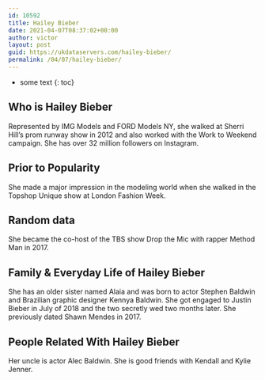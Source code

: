 ```yaml
---
id: 10592
title: Hailey Bieber
date: 2021-04-07T08:37:02+00:00
author: victor
layout: post
guid: https://ukdataservers.com/hailey-bieber/
permalink: /04/07/hailey-bieber/
---
```


* some text
{: toc}


## Who is Hailey Bieber



Represented by IMG Models and FORD Models NY, she walked at Sherri Hill&#8217;s prom runway show in 2012 and also worked with the Work to Weekend campaign. She has over 32 million followers on Instagram.

                
                
                
## Prior to Popularity



She made a major impression in the modeling world when she walked in the Topshop Unique show at London Fashion Week.

                
                
                
## Random data



She became the co-host of the TBS show Drop the Mic with rapper Method Man in 2017.

                
                
                
## Family & Everyday Life of Hailey Bieber



She has an older sister named Alaia and was born to actor Stephen Baldwin and Brazilian graphic designer Kennya Baldwin. She got engaged to Justin Bieber in July of 2018 and the two secretly wed two months later. She previously dated Shawn Mendes in 2017.

                
                
                
## People Related With Hailey Bieber



Her uncle is actor Alec Baldwin. She is good friends with Kendall and Kylie Jenner.

                
              
            
          
          
          